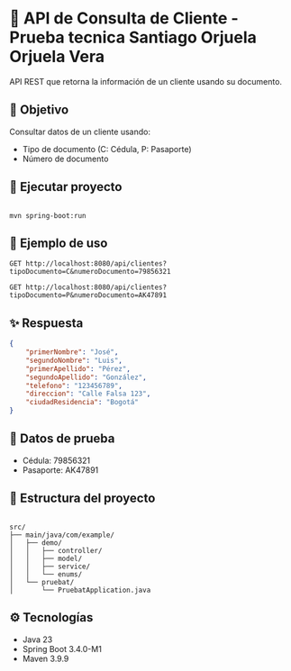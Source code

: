 # 👥 API de Consulta de Cliente - Prueba tecnica Santiago Orjuela Orjuela Vera

API REST que retorna la información de un cliente usando su documento.

## 🎯 Objetivo
Consultar datos de un cliente usando:
- Tipo de documento (C: Cédula, P: Pasaporte)
- Número de documento

## 🚀 Ejecutar proyecto
```

mvn spring-boot:run
```

## 📝 Ejemplo de uso
```
GET http://localhost:8080/api/clientes?tipoDocumento=C&numeroDocumento=79856321

GET http://localhost:8080/api/clientes?tipoDocumento=P&numeroDocumento=AK47891
```

## ✨ Respuesta
```json
{
    "primerNombre": "José",
    "segundoNombre": "Luis",
    "primerApellido": "Pérez",
    "segundoApellido": "González",
    "telefono": "123456789",
    "direccion": "Calle Falsa 123",
    "ciudadResidencia": "Bogotá"
}
```

## 🧪 Datos de prueba
- Cédula: 79856321
- Pasaporte: AK47891

## 📁 Estructura del proyecto
```

src/
├── main/java/com/example/
│   ├── demo/
│   │   ├── controller/
│   │   ├── model/
│   │   ├── service/
│   │   └── enums/
│   └── pruebat/
│       └── PruebatApplication.java
```

## ⚙️ Tecnologías
- Java 23
- Spring Boot 3.4.0-M1
- Maven 3.9.9
```
